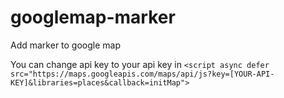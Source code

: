 # googlemap-marker
Add marker to google map

You can change api key to your api key in ``<script async defer src="https://maps.googleapis.com/maps/api/js?key=[YOUR-API-KEY]&libraries=places&callback=initMap">``
